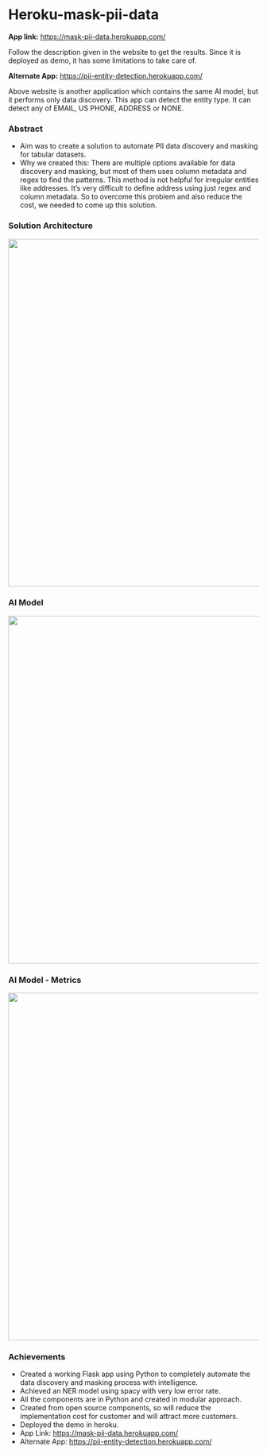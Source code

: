 # Heroku-mask-pii-data

**App link:** https://mask-pii-data.herokuapp.com/

Follow the description given in the website to get the results.
Since it is deployed as demo, it has some limitations to take care of.

**Alternate App:** https://pii-entity-detection.herokuapp.com/

Above website is another application which contains the same AI model, but it performs only data discovery. This app can detect the entity type. It can detect any of EMAIL, US PHONE, ADDRESS or NONE.

### Abstract

* Aim was to create a solution to automate PII data discovery and masking for tabular datasets.
* Why we created this: There are multiple options available for data discovery and masking, but most of them uses column metadata and regex to find the patterns. This method is not helpful for irregular entities like addresses. It’s very difficult to define address using just regex and column metadata. So to overcome this problem and also reduce the cost, we needed to come up this solution.



### Solution Architecture

<img src="https://user-images.githubusercontent.com/60923910/132125427-557e2ab3-c0e9-48f9-b505-e66c9d2875a9.png" width="700">



### AI Model

<img src="https://user-images.githubusercontent.com/60923910/132125442-f9897aaa-e5dd-4479-a500-19b6d1b954a4.png" width="700">


### AI Model - Metrics

<img src="https://user-images.githubusercontent.com/60923910/132125456-e236eac4-b282-4a76-b37a-7c64e68ac195.png" width="700">


### Achievements

* Created a working Flask app using Python to completely automate the data discovery and masking process with intelligence.
* Achieved an NER model using spacy with very low error rate.
* All the components are in Python and created in modular approach.
* Created from open source components, so will reduce the implementation cost for customer and will attract more customers.
* Deployed the demo in heroku.
* App Link: https://mask-pii-data.herokuapp.com/
* Alternate App: https://pii-entity-detection.herokuapp.com/
